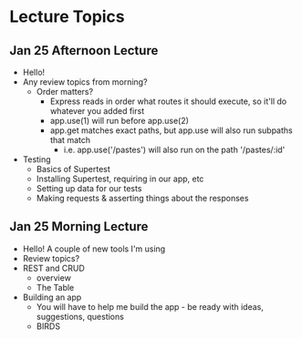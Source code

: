 # Lecture Topics

## Jan 25 Afternoon Lecture

- Hello!
- Any review topics from morning?
  - Order matters?
    - Express reads in order what routes it should execute, so it'll do whatever you added first
    - app.use(1) will run before app.use(2)
    - app.get matches exact paths, but app.use will also run subpaths that match
      - i.e. app.use('/pastes') will also run on the path '/pastes/:id'
- Testing
  - Basics of Supertest
  - Installing Supertest, requiring in our app, etc
  - Setting up data for our tests
  - Making requests & asserting things about the responses

## Jan 25 Morning Lecture

- Hello! A couple of new tools I'm using
- Review topics?
- REST and CRUD
  - overview
  - The Table
- Building an app
  - You will have to help me build the app - be ready with ideas, suggestions, questions
  - BIRDS
